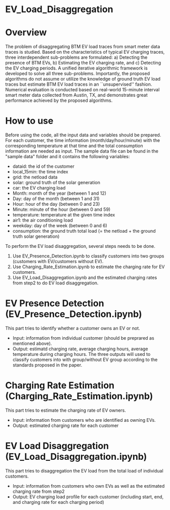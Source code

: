# EV_Load_Disaggregation
# Overview
The problem of disaggregating BTM EV load traces from smart meter data traces is studied. Based on the characteristics of typical EV charging traces, three interdependent sub-problems are formulated: a) Detecting the presence of BTM EVs, b) Estimating the EV charging rate, and c) Detecting the EV charging periods. A unified iterative algorithmic framework is developed to solve all three sub-problems. Importantly, the proposed algorithms do not assume or utilize the knowledge of ground truth EV load traces but estimate BTM EV load traces in an ``unsupervised'' fashion. Numerical evaluation is conducted based on real-world 15-minute interval smart meter data collected from Austin, TX, and demonstrates great performance achieved by the proposed algorithms. 

# How to use
Before using the code, all the input data and variables should be prepared. 
For each customer, the time information (month/day/hour/minute) with the corresponding temperature at that time and the total consumption information are needed as input. The sample data file can be found in the "sample data" folder and it contains the following variables:
- dataid: the id of the customer
- local_15min: the time index
- grid: the netload data
- solar: ground truth of the solar generation
- car: the EV charging load
- Month: month of the year (between 1 and 12)
- Day: day of the month (between 1 and 31)
- Hour: hour of the day (between 0 and 23)
- Minute: minute of the hour (between 0 and 59)
- temperature: temperature at the given time index
- air1: the air conditioning load
- weekday: day of the week (between 0 and 6)
- consumption: the ground truth total load (= the netload + the ground truth solar generation) 

To perform the EV load disaggregation, several steps needs to be done. 
1. Use EV_Presence_Detection.ipynb to classify customers into two groups (customers with EV/customers without EV).
2. Use Charging_Rate_Estimation.ipynb to estimate the charging rate for EV customers. 
3. Use EV_Load_Disaggregation.ipynb and the estimated charging rates from step2 to do EV load disaggregation.

# EV Presence Detection (EV_Presence_Detection.ipynb)
This part tries to identify whether a customer owns an EV or not. 
- Input: information from individual customer (should be preprared as mentioned above).
- Output: estimatd charging rate, average charging hours, average temperature during charging hours.
The three outputs will used to classify customers into with group/without EV group according to the standards proposed in the paper.

# Charging Rate Estimation (Charging_Rate_Estimation.ipynb)
This part tries to estimate the charging rate of EV owners.
- Input: information from customers who are identified as owning EVs.
- Output: estimated charging rate for each customer

# EV Load Disaggregation (EV_Load_Disaggregation.ipynb)
This part tries to disaggregation the EV load from the total load of individual customers.
- Input: information from customers who own EVs as well as the estimated charging rate from step2
- Output: EV charging load profile for each customer (including start, end, and charging rate for each charging period)



